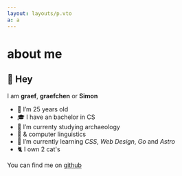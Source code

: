 ```yaml
---
layout: layouts/p.vto
a: a
---
```


# about me

## 👋 Hey

I am **graef**, **graefchen** or **Simon**

- 🎉 I’m 25 years old
- 🎓 I have an bachelor in CS
- 🦴 I’m currenty studying archaeology
- 📖 & computer linguistics
- 📝 I’m currently learning _CSS_, _Web Design_, _Go_ and _Astro_
- 🐈 I own 2 cat's

You can find me on [github](https://github.com/graefchen)
